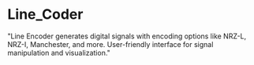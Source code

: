 # Line_Coder
"Line Encoder generates digital signals with encoding options like NRZ-L, NRZ-I, Manchester, and more. User-friendly interface for signal manipulation and visualization."
